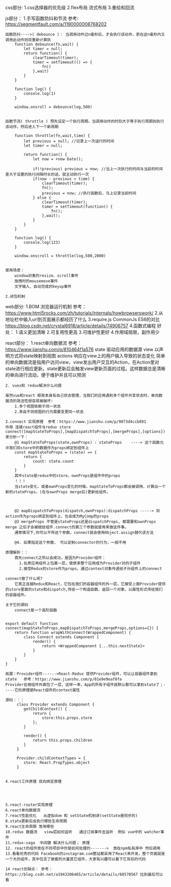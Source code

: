 css部分:
	1.css选择器的优先级
	2.flex布局 流式布局
	3.重绘和回流

js部分：
	1.手写函数防抖和节流 参考:  https://segmentfault.com/a/1190000008768202
	
	函数防抖---->( debounce )： 当调用动作过n毫秒后，才会执行该动作，若在这n毫秒内又调用此动作则将重新计算执
		function debounce(fn,wait) {
			let timer = null;
			return function() {
				clearTimeout(timer);
				timer = setTimeout(() => {
					fn()
				},wait)
			}
		}

		function log() {
			console.log(1)
		}

		window.onsroll = debounce(log,500)


	函数节流( throttle ) 预先设定一个执行周期，当调用动作的时刻大于等于执行周期则执行该动作，然后进入下一个新周期

		function throttle(fn,wait,time) {
			let previous = null; //记录上一次运行的时间
			let timer = null;

			return function() {
				let now = +new Date();

				if(!previous) previous = now; //当上一次执行的时间与当前的时间差大于设置的执行间隔时长的话，就主动执行一次
				if(now - previous > time) {
					clearTimeout(timer);
					fn();
					previous = now; //执行函数后，马上记录当前时间
				} else {
					clearTimeout(timer);
					timer = setTimeout(function() {
						fn();	
					},wait);
				}
			}
		}

		function log() {
			console.log(123)
		}

		window.onscroll = throttle(log,500,2000)


	使用场景：
		window对象的resize、scroll事件
		拖拽时的mousemove事件
		文字输入、自动完成的keyup事件

	2.闭包机制


web部分:
	1.BOM 浏览器运行机制  参考：https://www.html5rocks.com/zh/tutorials/internals/howbrowserswork/
 	2.从地址栏中输入url到页面展示都经历了什么
 	3.require.js CommonJs ES6的对比 https://blog.csdn.net/crystal6918/article/details/74906757
 	4.函数式编程
 		好处：
 			1.语义更加清晰
 			2.可复用性更高
 			3.可维护性更好
 			4.作用域局限，副作用少	

 react部分：
 	1.react单向数据流 参考：https://www.jianshu.com/p/810464f1a576
	 	state 驱动应用的数据源
	 	view 以声明方式将state映射到视图
	 	actions 响应在view上的用户输入导致的状态变化
	 简单的单向数据流是指用户访问view，view发出用户交互的Action，在Action里对state进行相应更新。state更新后会触发view更新页面的过程。这样数据总是清晰的单向进行流动，便于维护并且可以预测
	

	2. vuex和 redux解决什么问题

	虽然vue和react 框架本身有自己状态管理，当我们的应用遇到多个组件共享状态时，单向数据流的简洁性很容易被破坏:
		1.多个视图依赖于同一状态
		2.来自不同视图的行为需要变更同一状态

	3.connect 实现原理  参考：https://www.jianshu.com/p/9873d4ccb891
	作用 连接react组件与redux store
	connect([mapStateToProps],[mapDispatchToProps],[mergeProps],[options])
	来分析一下：
		@1 mapStateToProps(state,ownProps) : stateProps    ----> 这个函数允许我们将store中的数据作为props绑定到组件上
		const mapStateToProps = (state) => {
			return {
				count: state.count
			}
		}
		其中state是redux中的store，ownProps是组件中的props
		！！！
		当state变化，或者ownProps变化的时候，mapStateToProps都会被调用，计算出一个新的stateProps，(在与ownProps merge后)更新给组件。
	


		@2 mapDispatchToProps(dispatch,ownProps):dispatchProps -----> 将action作为props绑定到组件上，也会成为MyComp的props
		@3 mergeProps 不管是stateProps还是dispatchProps, 都需要和ownProps merge 之后才会被赋给组件.connect的第三个参数就是用来做这件事。
		通常情况下,你可以不传这个参数，connect就会使用Object.assign替代该方法

		@4. 如果指定这个参数， 可以定制connector的行为，一般不用

	原理解析：：
		首先connect之所以会成功，是因为Provider组件：
		  1.在原应用组件上包裹一层，使原来整个应用成为Provider对的子组件
		  2.接受Redux的store作为props，通过context对象传递给子孙组件上的connect
	
	connect做了什么呢?
		它真正连接Redux和React，它包在我们的容器组件的外一层，它接受上面Provider提供的store里面的state和dispatch,传给一个构造函数，返回一个对象，以属性形式传给我们的容器组件。

	关于它的源码
		connect是一个高阶函数


	export default function connect(mapStateToProps,mapDispatchToProps,mergeProps,options={}) {
		return function wrapWithConnect(WrappedComponent) {
			class Connect extends Component {
				render() {
					return <WrappedComponent {...this.nextState}>
				}
			}
		}
	}
	
	拓展：Provider组件------>React-Redux 提供Provider组件，可以让容器组件拿到state   参考：https://www.jianshu.com/p/81e9e9eaf8fa
	Provider在根组件外面包了一层，这样一来，App的所有子组件就默认都可以拿到state了；-----它的原理是React组件的context属性

	源码：：：
		 class Provider extends Component {
		 	getChildContext() {
		 		return {
		 			store:this.props.store
		 		};
		 	}

		 	render() {
		 		return this.props.children
		 	}
		 }

		 Provider.childContextTypes = {
		 	store: React.PropTypes.object
		 }


	4.react工作原理 双向绑定原理

		


	5.react-router实现原理
	6.react单向数据流
	7.react性能优化   从虚拟dom 和 setState机制讲(setState是同步的)
	8.state更新后会执行哪些生命周期
	9.react生命周期 常用哪些
	10.redux 数据流   view层如何监听   通过订阅事件去监听  例似 vue中的 watcher事件
	11.redux-saga  中间键 解决什么问题； 原理
	12. react的组件放在不同项目中你是如何处理的------->  放在npm私有库中 然后调用
	13.看看优秀的代码 Facebook的instagram.com整站都采用了React来开发，整个页面就是一个大的组件，其中包含了嵌套的大量其它组件，大家有兴趣可以看下它背后的代码

	14 react优缺点： 参考：https://blog.csdn.net/a1943206465/article/details/60570567 拉到最后可以看